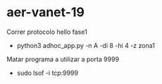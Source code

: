 # aer-vanet-19

Correr protocolo hello fase1
 - python3 adhoc_app.py -n A -di 8 -hi 4 -z zona1

Matar programa a utilizar a porta 9999
 - sudo lsof -i tcp:9999
